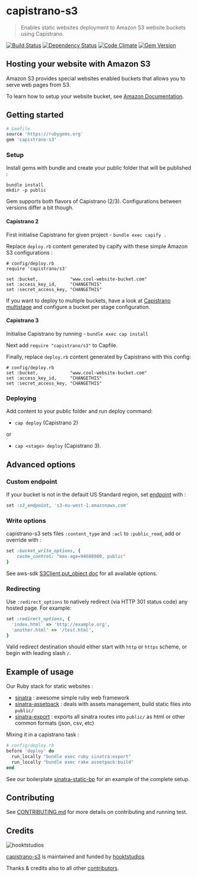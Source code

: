 # capistrano-s3

> Enables static websites deployment to Amazon S3 website buckets using Capistrano.

[![Build Status](https://img.shields.io/travis/hooktstudios/capistrano-s3/master.svg)](https://travis-ci.org/hooktstudios/capistrano-s3)
[![Dependency Status](https://img.shields.io/gemnasium/hooktstudios/capistrano-s3.svg)](https://gemnasium.com/hooktstudios/capistrano-s3)
[![Code Climate](https://img.shields.io/codeclimate/github/hooktstudios/capistrano-s3.svg)](https://codeclimate.com/github/hooktstudios/capistrano-s3)
[![Gem Version](https://img.shields.io/gem/v/capistrano-s3.svg)](https://rubygems.org/gems/capistrano-s3)

## Hosting your website with Amazon S3

Amazon S3 provides special websites enabled buckets that allows you to serve web pages from S3.

To learn how to setup your website bucket, see [Amazon Documentation](http://docs.aws.amazon.com/AmazonS3/latest/dev/WebsiteHosting.html).

## Getting started

```ruby
# Gemfile
source 'https://rubygems.org'
gem 'capistrano-s3'
```

### Setup

Install gems with bundle and create your public folder that will be published :

    bundle install
    mkdir -p public

Gem supports both flavors of Capistrano (2/3). Configurations between versions differ a bit though.

#### Capistrano 2

First initialise Capistrano for given project - `bundle exec capify .`

Replace `deploy.rb` content generated by capify
with these simple Amazon S3 configurations :

    # config/deploy.rb
    require 'capistrano/s3'

    set :bucket,            "www.cool-website-bucket.com"
    set :access_key_id,     "CHANGETHIS"
    set :secret_access_key, "CHANGETHIS"

If you want to deploy to multiple buckets, have a look at
[Capistrano multistage](https://github.com/capistrano/capistrano/wiki/2.x-Multistage-Extension)
and configure a bucket per stage configuration.

#### Capistrano 3

Initialise Capistrano by running - `bundle exec cap install`

Next add `require "capistrano/s3"` to Capfile.

Finally, replace `deploy.rb` content generated by Capistrano with
this config:

    # config/deploy.rb
    set :bucket,            "www.cool-website-bucket.com"
    set :access_key_id,     "CHANGETHIS"
    set :secret_access_key, "CHANGETHIS"

### Deploying

Add content to your public folder and run deploy command:
 - `cap deploy` (Capistrano 2)

 or

 - `cap <stage> deploy` (Capistrano 3).

## Advanced options

### Custom endpoint

If your bucket is not in the default US Standard region,
set [endpoint](http://docs.aws.amazon.com/general/latest/gr/rande.html#s3_region)
with :

```ruby
set :s3_endpoint, 's3-eu-west-1.amazonaws.com'
```

### Write options

capistrano-s3 sets files `:content_type` and `:acl` to `:public_read`, add or override with :

```ruby
set :bucket_write_options, {
    cache_control: "max-age=94608000, public"
}
```

See aws-sdk [S3Client.put_object doc](http://docs.aws.amazon.com/AWSRubySDK/latest/AWS/S3/Client.html#put_object-instance_method) for all available options.

### Redirecting

Use `:redirect_options` to natively redirect (via HTTP 301 status code)
any hosted page. For example:
```ruby
set :redirect_options, {
  'index.html' => 'http://example.org',
  'another.html' => '/test.html',
}
```
Valid redirect destination should either start with `http` or `https` scheme,
or begin with leading slash `/`.

## Example of usage

Our Ruby stack for static websites :

- [sinatra](https://github.com/sinatra/sinatra) : awesome simple ruby web framework
- [sinatra-assetpack](https://github.com/rstacruz/sinatra-assetpack) : deals with assets management, build static files into `public/`
- [sinatra-export](https://github.com/hooktstudios/sinatra-export) : exports all sinatra routes into `public/` as html or other common formats (json, csv, etc)

Mixing it in a capistrano task :

```ruby
# config/deploy.rb
before 'deploy' do
  run_locally "bundle exec ruby sinatra:export"
  run_locally "bundle exec rake assetpack:build"
end
```

See our boilerplate
[sinatra-static-bp](https://github.com/hooktstudios/sinatra-static-bp)
for an example of the complete setup.

## Contributing

See [CONTRIBUTING.md](https://github.com/hooktstudios/capistrano-s3/blob/master/CONTRIBUTING.md) for more details on contributing and running test.

## Credits

![hooktstudios](http://hooktstudios.com/logo.png)

[capistrano-s3](https://rubygems.org/gems/capistrano-s3) is maintained and funded by [hooktstudios](http://github.com/hooktstudios)

Thanks & credits also to all other [contributors](https://github.com/hooktstudios/capistrano-s3/contributors).
